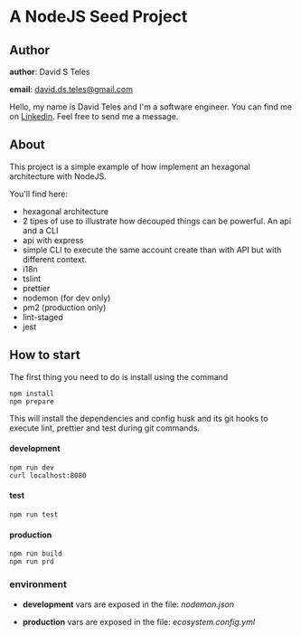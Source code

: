 # A NodeJS Seed Project

## Author

**author**: David S Teles

**email**: david.ds.teles@gmail.com

Hello, my name is David Teles and I'm a software engineer. You can find me on [Linkedin](https://www.linkedin.com/in/david-teles/). Feel free to send me a message.

## About

This project is a simple example of how implement an hexagonal architecture with NodeJS.

You'll find here:

* hexagonal architecture
* 2 tipes of use to illustrate how decouped things can be powerful. An api and a CLI
* api with express
* simple CLI to execute the same account create than with API but with different context.
* i18n
* tslint
* prettier
* nodemon (for dev only)
* pm2 (production only)
* lint-staged
* jest

## How to start

The first thing you need to do is install using the command

```
npm install
npm prepare
```

This will install the dependencies and config husk and its git hooks to execute lint, prettier and test during git commands.

#### development

```
npm run dev
curl localhost:8080
```

#### test

```
npm run test
```

#### production

```
npm run build
npm run prd
```

### environment

* **development** vars are exposed in the file: *nodemon.json*

* **production** vars are exposed in the file: *ecosystem.config.yml*